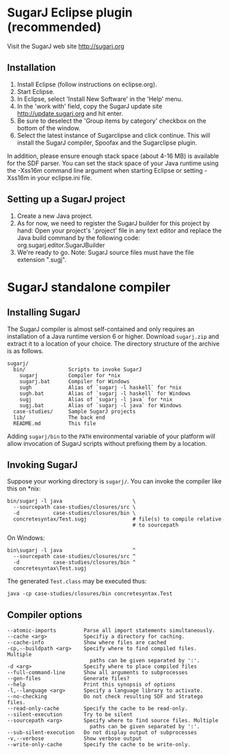 SugarJ Eclipse plugin (recommended)
===================================

Visit the SugarJ web site http://sugarj.org

Installation
------------

1. Install Eclipse (follow instructions on eclipse.org).
2. Start Eclipse.
3. In Eclipse, select 'Install New Software' in the 'Help' menu.
4. In the 'work with' field, copy the SugarJ update site
   http://update.sugarj.org and hit enter.
5. Be sure to deselect the 'Group items by category' checkbox on the bottom of
   the window.
6. Select the latest instance of Sugarclipse and click continue. This will
   install the SugarJ compiler, Spoofax and the Sugarclipse plugin.


In addition, please ensure enough stack space (about 4-16 MB) is available for
the SDF parser. You can set the stack space of your Java runtime using the
-Xss16m command line argument when starting Eclipse or setting -Xss16m in your
eclipse.ini file.


Setting up a SugarJ project
---------------------------

1. Create a new Java project.
2. As for now, we need to register the SugarJ builder for this project by hand:
   Open your project's '.project' file in any text editor and replace the Java
   build command by the following code:
     <buildCommand>
       <name>org.sugarj.editor.SugarJBuilder</name>
       <arguments></arguments>
     </buildCommand> 
3. We're ready to go. Note: SugarJ source files must have the file extension
   ".sugj".



SugarJ standalone compiler
==========================


Installing SugarJ
-----------------

The SugarJ compiler is almost self-contained and only requires an installation
of a Java runtime version 6 or higher. Download `sugarj.zip` and
extract it to a location of your choice. The directory structure of
the archive is as follows.

    sugarj/
      bin/              Scripts to invoke SugarJ
        sugarj          Compiler for *nix
        sugarj.bat      Compiler for Windows
        sugh            Alias of `sugarj -l haskell` for *nix
        sugh.bat        Alias of `sugarj -l haskell` for Windows
        sugj            Alias of `sugarj -l java` for *nix
        sugj.bat        Alias of `sugarj -l java` for Windows
      case-studies/     Sample SugarJ projects
      lib/              The back end
      README.md         This file

Adding `sugarj/bin` to the `PATH` environmental variable of your
platform will allow invocation of SugarJ scripts without prefixing
them by a location.


Invoking SugarJ
---------------

Suppose your working directory is `sugarj/`. You can invoke the
compiler like this on *nix:

    bin/sugarj -l java                       \
      --sourcepath case-studies/closures/src \
      -d           case-studies/closures/bin \
      concretesyntax/Test.sugj               # file(s) to compile relative
                                             # to sourcepath

On Windows:

    bin\sugarj -l java                       ^
      --sourcepath case-studies/closures/src ^
      -d           case-studies/closures/bin ^
      concretesyntax\Test.sugj

The generated `Test.class` may be executed thus:

    java -cp case-studies/closures/bin concretesyntax.Test


Compiler options
----------------

    --atomic-imports         Parse all import statements simultaneously.
    --cache <arg>            Specifiy a directory for caching.
    --cache-info             Show where files are cached
    -cp,--buildpath <arg>    Specify where to find compiled files. Multiple
                               paths can be given separated by ':'.
    -d <arg>                 Specify where to place compiled files
    --full-command-line      Show all arguments to subprocesses
    --gen-files              Generate files?
    --help                   Print this synopsis of options
    -l,--language <arg>      Specify a language library to activate.
    --no-checking            Do not check resulting SDF and Stratego files.
    --read-only-cache        Specify the cache to be read-only.
    --silent-execution       Try to be silent
    --sourcepath <arg>       Specify where to find source files. Multiple
                               paths can be given separated by ':'.
    --sub-silent-execution   Do not display output of subprocesses
    -v,--verbose             Show verbose output
    --write-only-cache       Specify the cache to be write-only.
